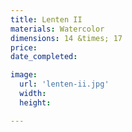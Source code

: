 ```yaml
---
title: Lenten II
materials: Watercolor
dimensions: 14 &times; 17
price:
date_completed:

image:
  url: 'lenten-ii.jpg'
  width:
  height:

---
```

